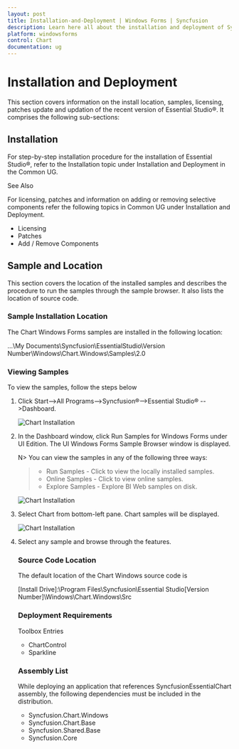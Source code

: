 ```yaml
---
layout: post
title: Installation-and-Deployment | Windows Forms | Syncfusion
description: Learn here all about the installation and deployment of Syncfusion® Windows Forms Chart control and more.
platform: windowsforms
control: Chart
documentation: ug
---
```


# Installation and Deployment

This section covers information on the install location, samples, licensing, patches update and updation of the recent version of Essential Studio®. It comprises the following sub-sections:

## Installation

For step-by-step installation procedure for the installation of Essential Studio®, refer to the Installation topic under Installation and Deployment in the Common UG.

See Also

For licensing, patches and information on adding or removing selective components refer the following topics in Common UG under Installation and Deployment.

* Licensing
* Patches
* Add / Remove Components

## Sample and Location


This section covers the location of the installed samples and describes the procedure to run the samples through the sample browser. It also lists the location of source code.

### Sample Installation Location

The Chart Windows Forms samples are installed in the following location:

...\My Documents\Syncfusion\EssentialStudio\Version Number\Windows\Chart.Windows\Samples\2.0

### Viewing Samples

To view the samples, follow the steps below

1. Click Start-->All Programs-->Syncfusion®-->Essential Studio® <version number> -->Dashboard.



   ![Chart Installation](Installation-and-Deployment_images/Installation-and-Deployment_img1.png)




2. In the Dashboard window, click Run Samples for Windows Forms under UI Edition. The UI Windows Forms Sample Browser window is displayed.



   N> You can view the samples in any of the following three ways:
   > * Run Samples - Click to view the locally installed samples.
   > * Online Samples - Click to view online samples.
   > * Explore Samples - Explore BI Web samples on disk.
   
   ![Chart Installation](Installation-and-Deployment_images/Installation-and-Deployment_img3.png)
  
   
3. Select Chart from bottom-left pane. Chart samples will be displayed.
   
   ![Chart Installation](Installation-and-Deployment_images/Installation-and-Deployment_img4.png)
   

4. Select any sample and browse through the features.

   ### Source Code Location

   The default location of the Chart Windows source code is 

   [Install Drive]:\Program Files\Syncfusion\Essential Studio\[Version Number]\Windows\Chart.Windows\Src

   ### Deployment Requirements

   Toolbox Entries

   * ChartControl
   * Sparkline 

   ### Assembly List

   While deploying an application that references SyncfusionEssentialChart assembly, the following dependencies must be included in the distribution.

   * Syncfusion.Chart.Windows
   * Syncfusion.Chart.Base
   * Syncfusion.Shared.Base
   * Syncfusion.Core